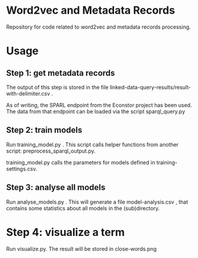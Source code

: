# Word2vec and Metadata Records

Repository for code related to word2vec and metadata records processing.

# Usage

## Step 1: get metadata records

The output of this step is stored in the file linked-data-query-results/result-with-delimiter.csv .

As of writing, the SPARL endpoint from the Econstor project has been used. The data from that endpoint can be loaded via the script sparql_query.py

## Step 2: train models

Run training_model.py . This script calls helper functions from another script: preprocess_sparql_output.py. 

training_model.py calls the parameters for models defined in training-settings.csv.

## Step 3: analyse all models

Run analyse_models.py . This will generate a file model-analysis.csv , that contains some statistics about all models in the (sub)directory.

# Step 4: visualize a term

Run visualize.py. The result will be stored in close-words.png